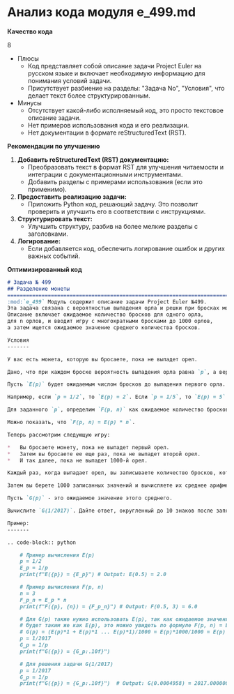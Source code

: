 # Анализ кода модуля e_499.md

**Качество кода**

8
-   Плюсы
    -   Код представляет собой описание задачи Project Euler на русском языке и включает необходимую информацию для понимания условий задачи.
    -   Присутствует разбиение на разделы: "Задача No", "Условия", что делает текст более структурированным.
-   Минусы
    -   Отсутствует какой-либо исполняемый код, это просто текстовое описание задачи.
    -   Нет примеров использования кода и его реализации.
    -   Нет документации в формате reStructuredText (RST).

**Рекомендации по улучшению**

1.  **Добавить reStructuredText (RST) документацию:**
    -   Преобразовать текст в формат RST для улучшения читаемости и интеграции с документационными инструментами.
    -   Добавить разделы с примерами использования (если это применимо).
2.  **Предоставить реализацию задачи:**
    -   Приложить Python код, решающий задачу. Это позволит проверить и улучшить его в соответствии с инструкциями.
3.  **Структурировать текст:**
    -   Улучшить структуру, разбив на более мелкие разделы с заголовками.
4.  **Логирование:**
    -   Если добавляется код, обеспечить логирование ошибок и других важных событий.

**Оптимизированный код**
```markdown
# Задача № 499
## Разделение монеты
=========================================================================================
:mod:`e_499` Модуль содержит описание задачи Project Euler №499.
Эта задача связана с вероятностью выпадения орла и решки при бросках монеты.
Описание включает ожидаемое количество бросков для одного орла,
для n орлов, и вводит игру с многократными бросками до 1000 орлов,
а затем ищется ожидаемое значение среднего количества бросков.

Условия
-------

У вас есть монета, которую вы бросаете, пока не выпадет орел.

Дано, что при каждом броске вероятность выпадения орла равна `p`, а вероятность выпадения решки равна `1 - p`.

Пусть `E(p)` будет ожидаемым числом бросков до выпадения первого орла.

Например, если `p = 1/2`, то `E(p) = 2`. Если `p = 1/5`, то `E(p) = 5`.

Для заданного `p`, определим `F(p, n)` как ожидаемое количество бросков до выпадения n-го орла.

Можно показать, что `F(p, n) = E(p) * n`.

Теперь рассмотрим следующую игру:

*   Вы бросаете монету, пока не выпадет первый орел.
*   Затем вы бросаете ее еще раз, пока не выпадет второй орел.
*   И так далее, пока не выпадет 1000-й орел.

Каждый раз, когда выпадает орел, вы записываете количество бросков, которые потребовались, чтобы выпал этот орел.

Затем вы берете 1000 записанных значений и вычисляете их среднее арифметическое.

Пусть `G(p)` - это ожидаемое значение этого среднего.

Вычислите `G(1/2017)`. Дайте ответ, округленный до 10 знаков после запятой.

Пример:
-------

.. code-block:: python

    # Пример вычисления E(p)
    p = 1/2
    E_p = 1/p
    print(f"E({p}) = {E_p}") # Output: E(0.5) = 2.0

    # Пример вычисления F(p, n)
    n = 3
    F_p_n = E_p * n
    print(f"F({p}, {n}) = {F_p_n}") # Output: F(0.5, 3) = 6.0

    # Для G(p) также нужно использовать E(p), так как ожидаемое значение среднего
    # будет таким же как E(p), это можно увидеть по формуле F(p, n) = E(p) * n.
    # G(p) = (E(p)*1 + E(p)*1 ... E(p)*1)/1000 = E(p)*1000/1000 = E(p)
    p = 1/2017
    G_p = 1/p
    print(f"G({p}) = {G_p:.10f}")

    # Для решения задачи G(1/2017)
    p = 1/2017
    G_p = 1/p
    print(f"G({p}) = {G_p:.10f}")  # Output: G(0.0004958) = 2017.0000000000

```